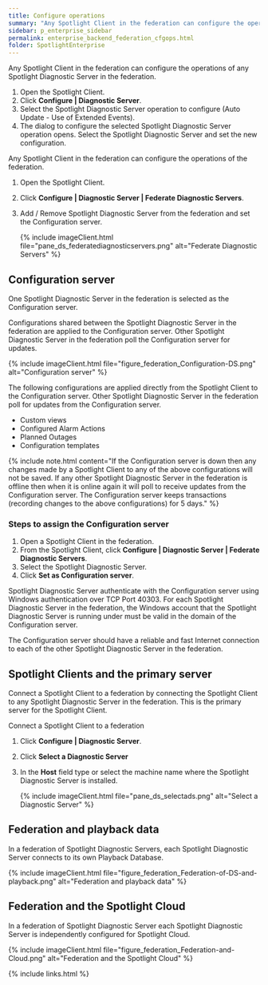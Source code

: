 ```yaml
---
title: Configure operations
summary: "Any Spotlight Client in the federation can configure the operations of any Spotlight Diagnostic Server in the federation. Any Spotlight Client in the federation can configure the operations of the federation."
sidebar: p_enterprise_sidebar
permalink: enterprise_backend_federation_cfgops.html
folder: SpotlightEnterprise
---
```


Any Spotlight Client in the federation can configure the operations of any Spotlight Diagnostic Server in the federation.

1. Open the Spotlight Client.
2. Click **Configure \| Diagnostic Server**.
3. Select the Spotlight Diagnostic Server operation to configure (Auto Update - Use of Extended Events).
4. The dialog to configure the selected Spotlight Diagnostic Server operation opens. Select the Spotlight Diagnostic Server and set the new configuration.

Any Spotlight Client in the federation can configure the operations of the federation.

1. Open the Spotlight Client.
2. Click **Configure \| Diagnostic Server \| Federate Diagnostic Servers**.
3. Add / Remove Spotlight Diagnostic Server from the federation and set the Configuration server.

   {% include imageClient.html file="pane_ds_federatediagnosticservers.png" alt="Federate Diagnostic Servers" %}

## Configuration server
One Spotlight Diagnostic Server in the federation is selected as the Configuration server.

Configurations shared between the Spotlight Diagnostic Server in the federation are applied to the Configuration server. Other Spotlight Diagnostic Server in the federation poll the Configuration server for updates.

{% include imageClient.html file="figure_federation_Configuration-DS.png" alt="Configuration server" %}

The following configurations are applied directly from the Spotlight Client to the Configuration server. Other Spotlight Diagnostic Server in the federation poll for updates from the Configuration server.

* Custom views
* Configured Alarm Actions
* Planned Outages
* Configuration templates

{% include note.html content="If the Configuration server is down then any changes made by a Spotlight Client to any of the above configurations will not be saved. If any other Spotlight Diagnostic Server in the federation is offline then when it is online again it will poll to receive updates from the Configuration server. The Configuration server keeps transactions (recording changes to the above configurations) for 5 days." %}

### Steps to assign the Configuration server

1. Open a Spotlight Client in the federation.
2. From the Spotlight Client, click **Configure \| Diagnostic Server \| Federate Diagnostic Servers**.
3. Select the Spotlight Diagnostic Server.
4. Click **Set as Configuration server**.

Spotlight Diagnostic Server authenticate with the Configuration server using Windows authentication over TCP Port 40303. For each Spotlight Diagnostic Server in the federation, the Windows account that the Spotlight Diagnostic Server is running under must be valid in the domain of the Configuration server.

The Configuration server should have a reliable and fast Internet connection to each of the other Spotlight Diagnostic Server in the federation.

## Spotlight Clients and the primary server
Connect a Spotlight Client to a federation by connecting the Spotlight Client to any Spotlight Diagnostic Server in the federation. This is the primary server for the Spotlight Client.

Connect a Spotlight Client to a federation

1. Click **Configure \| Diagnostic Server**.
2. Click **Select a Diagnostic Server**
3. In the **Host** field type or select the machine name where the Spotlight Diagnostic Server is installed.

    {% include imageClient.html file="pane_ds_selectads.png" alt="Select a Diagnostic Server" %}


## Federation and playback data
In a federation of Spotlight Diagnostic Servers, each Spotlight Diagnostic Server connects to its own Playback Database.

{% include imageClient.html file="figure_federation_Federation-of-DS-and-playback.png" alt="Federation and playback data" %}

## Federation and the Spotlight Cloud
In a federation of Spotlight Diagnostic Server each Spotlight Diagnostic Server is independently configured for Spotlight Cloud.

{% include imageClient.html file="figure_federation_Federation-and-Cloud.png" alt="Federation and the Spotlight Cloud" %}

{% include links.html %}
